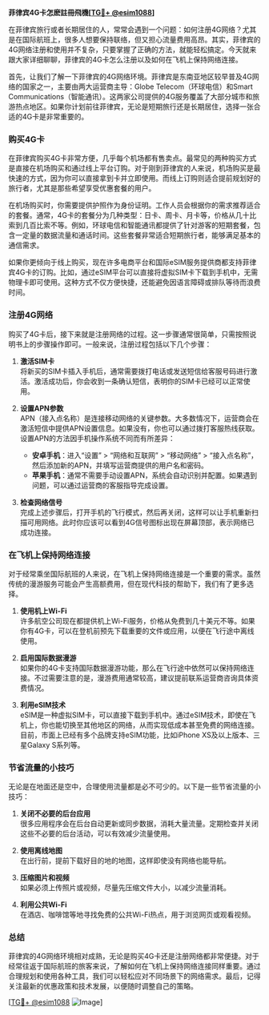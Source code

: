 **菲律宾4G卡怎麽註冊飛機[[TG💪+ @esim1088](https://t.me/s/esim1088)]**

在菲律宾旅行或者长期居住的人，常常会遇到一个问题：如何注册4G网络？尤其是在国际航班上，很多人想要保持联络，但又担心流量费用高昂。其实，菲律宾的4G网络注册和使用并不复杂，只要掌握了正确的方法，就能轻松搞定。今天就来跟大家详细聊聊，菲律宾的4G卡怎么注册以及如何在飞机上保持网络连接。

首先，让我们了解一下菲律宾的4G网络环境。菲律宾是东南亚地区较早普及4G网络的国家之一，主要由两大运营商主导：Globe Telecom（环球电信）和Smart Communications（智能通讯）。这两家公司提供的4G服务覆盖了大部分城市和旅游热点地区。如果你计划前往菲律宾，无论是短期旅行还是长期居住，选择一张合适的4G卡是非常重要的。

### **购买4G卡**

在菲律宾购买4G卡非常方便，几乎每个机场都有售卖点。最常见的两种购买方式是直接在机场购买和通过线上平台订购。对于刚到菲律宾的人来说，机场购买是最快速的方式，因为你可以直接拿到卡并立即使用。而线上订购则适合提前规划好的旅行者，尤其是那些希望享受优惠套餐的用户。

在机场购买时，你需要提供护照作为身份证明。工作人员会根据你的需求推荐适合的套餐。通常，4G卡的套餐分为几种类型：日卡、周卡、月卡等，价格从几十比索到几百比索不等。例如，环球电信和智能通讯都提供了针对游客的短期套餐，包含一定量的数据流量和通话时间。这些套餐非常适合短期旅行者，能够满足基本的通信需求。

如果你更倾向于线上购买，现在许多电商平台和国际eSIM服务提供商都支持菲律宾4G卡的订购。比如，通过eSIM平台可以直接将虚拟SIM卡下载到手机中，无需物理卡即可使用。这种方式不仅方便快捷，还能避免因语言障碍或排队等待而浪费时间。

### **注册4G网络**

购买了4G卡后，接下来就是注册网络的过程。这一步骤通常很简单，只需按照说明书上的步骤操作即可。一般来说，注册过程包括以下几个步骤：

1. **激活SIM卡**  
   将新买的SIM卡插入手机后，通常需要拨打电话或发送短信给客服号码进行激活。激活成功后，你会收到一条确认短信，表明你的SIM卡已经可以正常使用。

2. **设置APN参数**  
   APN（接入点名称）是连接移动网络的关键参数。大多数情况下，运营商会在激活短信中提供APN设置信息。如果没有，你也可以通过拨打客服热线获取。设置APN的方法因手机操作系统不同而有所差异：
   - **安卓手机**：进入“设置” > “网络和互联网” > “移动网络” > “接入点名称”，然后添加新的APN，并填写运营商提供的用户名和密码。
   - **苹果手机**：通常不需要手动设置APN，系统会自动识别并配置。如果遇到问题，可以通过运营商的客服指导完成设置。

3. **检查网络信号**  
   完成上述步骤后，打开手机的飞行模式，然后再关闭，这样可以让手机重新扫描可用网络。此时你应该可以看到4G信号图标出现在屏幕顶部，表示网络已成功连接。

### **在飞机上保持网络连接**

对于经常乘坐国际航班的人来说，在飞机上保持网络连接是一个重要的需求。虽然传统的漫游服务可能会产生高额费用，但在现代科技的帮助下，我们有了更多选择。

1. **使用机上Wi-Fi**  
   许多航空公司现在都提供机上Wi-Fi服务，价格从免费到几十美元不等。如果你有4G卡，可以在登机前预先下载重要的文件或应用，以便在飞行途中离线使用。

2. **启用国际数据漫游**  
   如果你的4G卡支持国际数据漫游功能，那么在飞行途中依然可以保持网络连接。不过需要注意的是，漫游费用通常较高，建议提前联系运营商咨询具体资费情况。

3. **利用eSIM技术**  
   eSIM是一种虚拟SIM卡，可以直接下载到手机中。通过eSIM技术，即使在飞机上，你也能切换至其他地区的网络，从而实现低成本甚至免费的网络连接。目前，市面上已经有多个品牌支持eSIM功能，比如iPhone XS及以上版本、三星Galaxy S系列等。

### **节省流量的小技巧**

无论是在地面还是空中，合理使用流量都是必不可少的。以下是一些节省流量的小技巧：

1. **关闭不必要的后台应用**  
   很多应用程序会在后台自动更新或同步数据，消耗大量流量。定期检查并关闭这些不必要的后台活动，可以有效减少流量使用。

2. **使用离线地图**  
   在出行前，提前下载好目的地的地图，这样即使没有网络也能导航。

3. **压缩图片和视频**  
   如果必须上传照片或视频，尽量先压缩文件大小，以减少流量消耗。

4. **利用公共Wi-Fi**  
   在酒店、咖啡馆等地寻找免费的公共Wi-Fi热点，用于浏览网页或观看视频。

### **总结**

菲律宾的4G网络环境相对成熟，无论是购买4G卡还是注册网络都非常便捷。对于经常往返于国际航班的旅客来说，了解如何在飞机上保持网络连接同样重要。通过合理规划和使用各种工具，我们可以轻松应对不同场景下的网络需求。最后，记得关注最新的优惠政策和技术发展，以便随时调整自己的策略。

[[TG💪+ @esim1088](https://t.me/s/esim1088) ![Image](https://i.postimg.cc/4NQfJmqS/Snipaste-2025-05-13-00-14-12.png)]